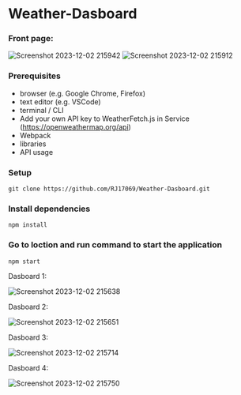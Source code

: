# Weather-Dasboard

### Front page:

![Screenshot 2023-12-02 215942](https://github.com/RJ17069/Weather-Dasboard/assets/104430062/90085bb8-31eb-4e82-b1fd-fbe8168804b7) ![Screenshot 2023-12-02 215912](https://github.com/RJ17069/Weather-Dasboard/assets/104430062/d8533d15-540f-4923-9ba6-a809f8a7f464)

### Prerequisites
- browser (e.g. Google Chrome, Firefox)
- text editor (e.g. VSCode)
- terminal / CLI
- Add your own API key to WeatherFetch.js in Service (https://openweathermap.org/api)
- Webpack
- libraries
- API usage


### Setup

```
git clone https://github.com/RJ17069/Weather-Dasboard.git
```

### Install dependencies

```
npm install
```

### Go to loction and run command to start the application

```
npm start
```

Dasboard 1:

![Screenshot 2023-12-02 215638](https://github.com/RJ17069/Weather-Dasboard/assets/104430062/c1ea85d1-2919-497e-bf22-c77b3f3d54fa)

Dasboard 2:

![Screenshot 2023-12-02 215651](https://github.com/RJ17069/Weather-Dasboard/assets/104430062/d063b0da-fa10-4bb2-a206-acf579185515)


Dasboard 3:

![Screenshot 2023-12-02 215714](https://github.com/RJ17069/Weather-Dasboard/assets/104430062/84ee36ee-27d5-4b03-a846-5da6d11a57e1)


Dasboard 4:

![Screenshot 2023-12-02 215750](https://github.com/RJ17069/Weather-Dasboard/assets/104430062/a76d6af3-f47f-46b8-ad95-c15ec3ca33d0)
